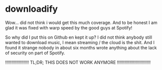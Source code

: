 downloadify
===========

Wow... did not think i would get this much coverage. And to be honest I am glad it was fixed with warp speed by the good guys at Spotify!

So why did I put this on Github en kept it up? I did not think anybody still wanted to download music, I mean streaming / the cloud is the shit. And I found it strange nobody in about six months wrote anything about the lack of security on part of Spotify.

!!!!!!!!!!!!!!!!!!! TL;DR; THIS DOES NOT WORK ANYMORE !!!!!!!!!!!!!!!!!!!!!!!!!!!
